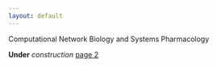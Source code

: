 ```yaml
---
layout: default
---
```


Computational Network Biology and Systems Pharmacology 


**Under** _construction_
[page 2](second.md)

#
#
